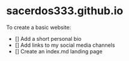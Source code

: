 # sacerdos333.github.io
To create a basic website:
- [] Add a short personal bio
- [] Add links to my social media channels
- [] Create an index.md landing page
